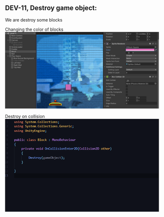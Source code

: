 ## DEV-11, Destroy game object:

We are destroy some blocks

Changing the color of blocks
![](../../images/BlockBreaker/DEV-11-A.png)

Destroy on collision
![](../../images/BlockBreaker/DEV-11-B.png)

